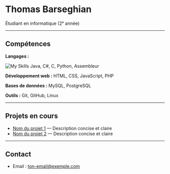 # Thomas Barseghian

Étudiant en informatique (2ᵉ année)  

---

## Compétences

**Langages :** 

![My Skills](https://go-skill-icons.vercel.app/api/icons?i=java,c,cs,figma&theme=light)
Java, C#, C, Python, Assembleur

**Développement web :** 
HTML, CSS, JavaScript, PHP

**Bases de données :**
MySQL, PostgreSQL  

**Outils :**
Git, GitHub, Linux  

---

## Projets en cours

- [Nom du projet 1](lien_vers_projet) — Description concise et claire  
- [Nom du projet 2](lien_vers_projet) — Description concise et claire  

---

## Contact

- Email : ton-email@exemple.com  
